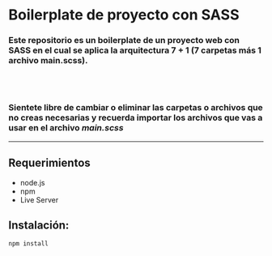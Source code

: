 # Boilerplate de proyecto con SASS
### Este repositorio es un boilerplate de un proyecto web con SASS en el cual se aplica la arquitectura **7 + 1** (7 carpetas más 1 archivo main.scss).
<br></br>

### Sientete libre de cambiar o eliminar las carpetas o archivos que no creas necesarias y recuerda importar los archivos que vas a usar en el archivo ***main.scss***
---
## Requerimientos

- node.js
- npm 
- Live Server

## Instalación:

```
npm install
```